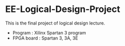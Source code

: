 # EE-Logical-Design-Project

This is the final project of logical design lecture.  

- Program :  Xilinx Spartan 3 program  
- FPGA board : Spartan 3, 3A, 3E  
